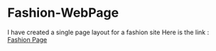 # Fashion-WebPage
I have created a single page layout for a fashion site
Here is the link : <a href="https://nimramushtaq.github.io/Fashion-WebPage/fashion.html" target=blank > Fashion Page <a>
